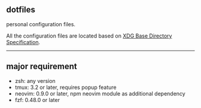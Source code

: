 ## dotfiles

personal configuration files.

All the configuration files are located based on [XDG Base Directory Specification](https://specifications.freedesktop.org/basedir-spec/latest/).

---

## major requirement

- zsh: any version
- tmux: 3.2 or later, requires popup feature
- neovim: 0.9.0 or later, npm neovim module as additional dependency
- fzf: 0.48.0 or later

